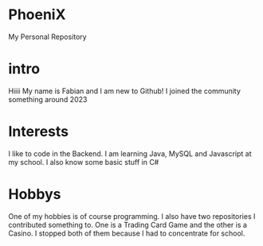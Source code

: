 # PhoeniX
My Personal Repository 

# intro
Hiiii
My name is Fabian and I am new to Github!
I joined the community something around 2023

# Interests
I like to code in the Backend.
I am learning Java, MySQL and Javascript at my school. I also know some basic stuff in C#

# Hobbys
One of my hobbies is of course programming. I also have two repositories I contributed something to.
One is a Trading Card Game and the other is a Casino. I stopped both of them because I had to concentrate for school.
